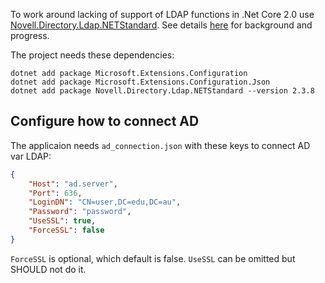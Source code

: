To work around lacking of support of LDAP functions in .Net Core 2.0
use [Novell.Directory.Ldap.NETStandard](https://github.com/dsbenghe/Novell.Directory.Ldap.NETStandard).
See details [here](https://github.com/dotnet/corefx/issues/2089) for background and progress.

The project needs these dependencies:

```shell
dotnet add package Microsoft.Extensions.Configuration
dotnet add package Microsoft.Extensions.Configuration.Json
dotnet add package Novell.Directory.Ldap.NETStandard --version 2.3.8
```

## Configure how to connect AD
The applicaion needs `ad_connection.json` with these keys to connect AD var LDAP:

```json
{
    "Host": "ad.server",
    "Port": 636,
    "LoginDN": "CN=user,DC=edu,DC=au",
    "Password": "password",
    "UseSSL": true,
    "ForceSSL": false
}
```

`ForceSSL` is optional, which default is false. `UseSSL` can be omitted but SHOULD not do it.